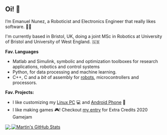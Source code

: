 
## Oi! 👋 

I’m Emanuel Nunez, a Roboticist and Electronics Engineer that really likes software. 🦾🤖

I'm currently based in Bristol, UK, doing a joint MSc in Robotics at University of Bristol and University of West England. 🇬🇧

**Fav. Languages**

-  Matlab and Simulink, symbolic and optimization toolboxes for research applications, robotics and control systems
-  Python, for data processing and machine learning.
-  C++, C and a *bit* of assembly for [robots](https://github.com/tinyAtlas/Dynamic-Recalibration-of-the-Odometry), microcontrollers and processors.

**Fav. Projects:**

- I like customizing my [Linux PC](https://github.com/tinyAtlas/dotfiles) 💻 and [Android Phone](https://github.com/tinyAtlas/Phone_Customization) 📱
- I like making games 🎮! Checkout [my entry](https://smallatlas.itch.io/olha)
 for Extra Credits 2020 Gamejam 



<!---
- 📫 You can reach me at 
tinyAtlas/tinyAtlas is a ✨ special ✨ repository because its `README.md` (this file) appears on your GitHub profile.
You can click the Preview link to take a look at your changes.
--->

<a href="https://github.com/tinyAtlas/tinyAtlas">
  <img align="center" src="https://github-readme-stats.vercel.app/api/top-langs/?username=tinyAtlas&hide=java,html&title_color=ffffff&text_color=c9cacc&icon_color=2bbc8a&bg_color=1d1f21" />
</a>
<a href="https://github.com/tinyAtlas/tinyAtlas">
  <img align="center" src="https://github-readme-stats.vercel.app/api?username=tinyAtlas&show_icons=true&line_height=27&count_private=true&title_color=ffffff&text_color=c9cacc&icon_color=2bbc8a&bg_color=1d1f21" alt="Martin's GitHub Stats" />
</a>
